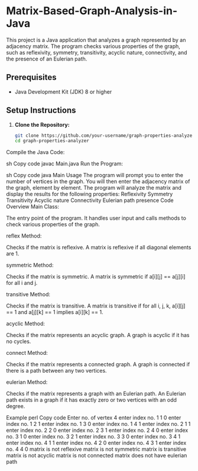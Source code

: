 # Matrix-Based-Graph-Analysis-in-Java


This project is a Java application that analyzes a graph represented by an adjacency matrix. The program checks various properties of the graph, such as reflexivity, symmetry, transitivity, acyclic nature, connectivity, and the presence of an Eulerian path.

## Prerequisites

- Java Development Kit (JDK) 8 or higher

## Setup Instructions

1. **Clone the Repository:**

   ```sh
   git clone https://github.com/your-username/graph-properties-analyzer.git
   cd graph-properties-analyzer
Compile the Java Code:

sh
Copy code
javac Main.java
Run the Program:

sh
Copy code
java Main
Usage
The program will prompt you to enter the number of vertices in the graph.
You will then enter the adjacency matrix of the graph, element by element.
The program will analyze the matrix and display the results for the following properties:
Reflexivity
Symmetry
Transitivity
Acyclic nature
Connectivity
Eulerian path presence
Code Overview
Main Class:

The entry point of the program. It handles user input and calls methods to check various properties of the graph.

reflex Method:

Checks if the matrix is reflexive. A matrix is reflexive if all diagonal elements are 1.

symmetric Method:

Checks if the matrix is symmetric. A matrix is symmetric if a[i][j] == a[j][i] for all i and j.

transitive Method:

Checks if the matrix is transitive. A matrix is transitive if for all i, j, k, a[i][j] == 1 and a[j][k] == 1 implies a[i][k] == 1.

acyclic Method:

Checks if the matrix represents an acyclic graph. A graph is acyclic if it has no cycles.

connect Method:

Checks if the matrix represents a connected graph. A graph is connected if there is a path between any two vertices.

eulerian Method:

Checks if the matrix represents a graph with an Eulerian path. An Eulerian path exists in a graph if it has exactly zero or two vertices with an odd degree.

Example
perl
Copy code
Enter no. of vertex
4
enter index no. 1 1
0
enter index no. 1 2
1
enter index no. 1 3
0
enter index no. 1 4
1
enter index no. 2 1
1
enter index no. 2 2
0
enter index no. 2 3
1
enter index no. 2 4
0
enter index no. 3 1
0
enter index no. 3 2
1
enter index no. 3 3
0
enter index no. 3 4
1
enter index no. 4 1
1
enter index no. 4 2
0
enter index no. 4 3
1
enter index no. 4 4
0
matrix is not reflexive
matrix is not symmetric
matrix is transitive
matrix is not acyclic
matrix is not connected
matrix does not have eulerian path

